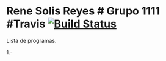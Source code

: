 #  Rene Solis Reyes # Grupo 1111 #Travis [![Build Status](https://travis-ci.org/tectijuana/travistest.svg?branch=master)](https://travis-ci.org/tectijuana/travistest)



Lista de programas.

1.-
